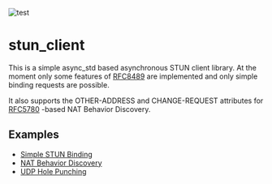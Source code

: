![test](https://github.com/yoshd/stun_client/workflows/Test/badge.svg)

# stun_client

This is a simple async_std based asynchronous STUN client library.
At the moment only some features of [RFC8489](https://tools.ietf.org/html/rfc8489) are implemented and only simple binding requests are possible.

It also supports the OTHER-ADDRESS and CHANGE-REQUEST attributes for [RFC5780](https://tools.ietf.org/html/rfc5780) -based NAT Behavior Discovery.

## Examples

- [Simple STUN Binding](examples/stun_client.rs)
- [NAT Behavior Discovery](examples/nat_behavior_discovery.rs)
- [UDP Hole Punching](examples/udp_hole_punching.rs)
